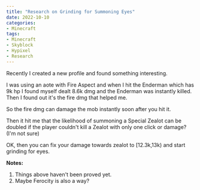 ```yaml
---
title: "Research on Grinding for Summoning Eyes"
date: 2022-10-10
categories:
- Minecraft
tags:
- Minecraft
- Skyblock
- Hypixel
- Research
---
```


Recently I created a new profile and found something interesting.

I was using an aote with Fire Aspect and when I hit the Enderman which has 9k hp I found myself dealt 8.6k dmg and the Enderman was instantly killed. Then I found out it's the fire dmg that helped me.

So the fire dmg can damage the mob instantly soon after you hit it.

Then it hit me that the likelihood of summoning a Special Zealot can be doubled if the player couldn't kill a Zealot with only one click or damage? (I'm not sure)

OK, then you can fix your damage towards zealot to [12.3k,13k) and start grinding for eyes.

**Notes:** 
1. Things above haven't been proved yet.
2. Maybe Ferocity is also a way?